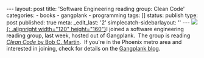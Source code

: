 --- layout: post title: \'Software Engineering reading group: Clean Code\' categories: - books - gangplank - programming tags: \[\] status: publish type: post published: true meta: \_edit\_last: \'2\' simplecatch-sidebarlayout: \'\' --- [![](http://photos.smugmug.com/photos/i-QB9t5HC/0/O/i-QB9t5HC.jpg){: .alignright width="120" height="160"}][1]I joined a software engineering reading group, last week, hosted out of Gangplank.  The group is reading [*Clean Code* by Bob C. Martin][2].  If you\'re in the Phoenix metro area and interested in joining, check for details on the [Gangplank blog][3]. 

[1]: http://www.amazon.com/gp/product/0132350882/ref=as_li_ss_il?ie=UTF8&amp;tag=wiltblog-20&amp;linkCode=as2&amp;camp=217145&amp;creative=399369&amp;creativeASIN=0132350882
[2]: http://www.amazon.com/gp/product/0132350882/ref=as_li_ss_tl?ie=UTF8&amp;tag=wiltblog-20&amp;linkCode=as2&amp;camp=217145&amp;creative=399369&amp;creativeASIN=0132350882
[3]: http://gangplankhq.com/2011/06/software-engineering-reading-group/
